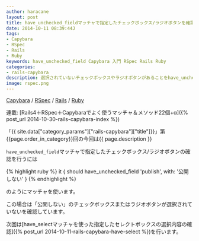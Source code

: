 ```yaml
---
author: haracane
layout: post
title: have_unchecked_fieldマッチャで指定したチェックボックス/ラジオボタンを確認する
date: 2014-10-11 08:39:44J
tags:
- Capybara
- RSpec
- Rails
- Ruby
keywords: have_unchecked_field Capybara 入門 RSpec Rails Ruby
categories:
- rails-capybara
description: 選択されていないチェックボックスやラジオボタンがあることをhave_unchecked_fieldマッチャで確認します。
image: rspec.png
---
```

<!-- tag_links -->
[Capybara](/tags/capybara/) / [RSpec](/tags/rspec/) / [Rails](/tags/rails/) / [Ruby](/tags/ruby/)

<!-- category_links -->
連載: [Rails4＋RSpec＋Capybaraでよく使うマッチャ＆メソッド22個+α]({% post_url 2014-10-30-rails-capybara-index %})

<!-- content -->
「{{ site.data["category_params"]["rails-capybara"]["title"]}}」第{{page.order_in_category}}回の今回は{{ page.description }}

`have_unchecked_field`マッチャで指定したチェックボックス/ラジオボタンの確認を行うには

{% highlight ruby %}
it { should have_unchecked_field 'publish', with: '公開しない' }
{% endhighlight %}

のようにマッチャを使います。

この場合は「公開しない」のチェックボックスまたはラジオボタンが選択されていないを確認しています。

次回は[have_selectマッチャを使った指定したセレクトボックスの選択内容の確認]({% post_url 2014-10-11-rails-capybara-have-select %})を行います。
